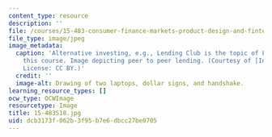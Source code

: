 ```yaml
---
content_type: resource
description: ''
file: /courses/15-483-consumer-finance-markets-product-design-and-fintech-spring-2018/dcb3173f062b3f95b7e6dbcc27be0705_15-483S18.jpg
file_type: image/jpeg
image_metadata:
  caption: 'Alternative investing, e.g., Lending Club is the topic of Lecture 8 in
    this course. Image depicting peer to peer lending. (Courtesy of [InvestmentZen](http://www.investmentzen.com).
    License: CC BY.)'
  credit: ''
  image-alt: Drawing of two laptops, dollar signs, and handshake.
learning_resource_types: []
ocw_type: OCWImage
resourcetype: Image
title: 15-483S18.jpg
uid: dcb3173f-062b-3f95-b7e6-dbcc27be0705
---
```

